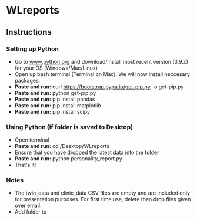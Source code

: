 # WLreports

## Instructions

### Setting up Python
- Go to www.python.org and download/install most recent version (3.9.x) for your OS (Windows/Mac/Linux)
- Open up bash terminal (Terminal on Mac). We will now install neccesary packages.
- **Paste and run:** curl https://bootstrap.pypa.io/get-pip.py -o get-pip.py
- **Paste and run:** python get-pip.py
- **Paste and run:** pip install pandas
- **Paste and run:** pip install matplotlib
- **Paste and run:** pip install scipy

### Using Python (if folder is saved to Desktop)
- Open terminal
- **Paste and run:** cd /Desktop/WLreports
- Ensure that you have dropped the latest data into the folder
- **Paste and run:** python personality_report.py
- That's it!

### Notes
- The twin_data and clinic_data CSV files are empty and are included only for presentation purposes. For first time use, delete then drop files given over email.
- Add folder to 
